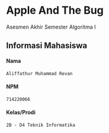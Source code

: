 # Apple And The Bug

Asesmen Akhir Semester Algoritma I

## Informasi Mahasiswa
#### Nama
```
Aliffathur Muhammad Revan
```

#### NPM
```
714220066
```

#### Kelas/Prodi
```
2B - D4 Teknik Informatika
```
